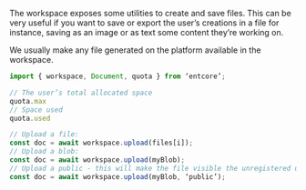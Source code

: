 The workspace exposes some utilities to create and save files. This can be very useful if you want to save or export the user’s creations in a file for instance, saving as an image or as text some content they’re working on.

We usually make any file generated on the platform available in the workspace.

``` typescript
import { workspace, Document, quota } from ‘entcore’;

// The user’s total allocated space
quota.max
// Space used
quota.used

// Upload a file:
const doc = await workspace.upload(files[i]);
// Upload a blob:
const doc = await workspace.upload(myBlob);
// Upload a public - this will make the file visible the unregistered users:
const doc = await workspace.upload(myBlob, ‘public’);
```
